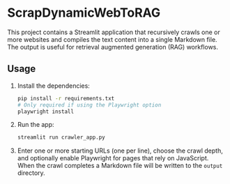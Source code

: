# ScrapDynamicWebToRAG

This project contains a Streamlit application that recursively crawls one or more
websites and compiles the text content into a single Markdown file. The output is
useful for retrieval augmented generation (RAG) workflows.

## Usage

1. Install the dependencies:

   ```bash
   pip install -r requirements.txt
   # Only required if using the Playwright option
   playwright install
   ```

2. Run the app:

   ```bash
   streamlit run crawler_app.py
   ```

3. Enter one or more starting URLs (one per line), choose the crawl depth, and
   optionally enable Playwright for pages that rely on JavaScript. When the crawl
   completes a Markdown file will be written to the `output` directory.
